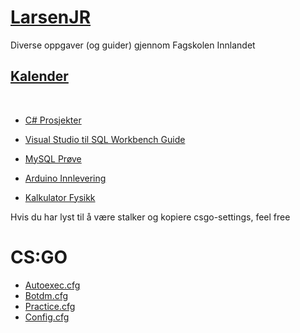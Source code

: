 # [LarsenJR](https://larsenjr.no)
Diverse oppgaver (og guider) gjennom Fagskolen Innlandet

## [Kalender](https://larsenjr.github.io/fsicalendar)
<br>

- [C# Prosjekter](https://github.com/larsenjr/csharp)
- [Visual Studio til SQL Workbench Guide](https://larsenjr.github.io/MySQLGuide)
- [MySQL Prøve](https://larsenjr.github.io/SQLprøve)
- [Arduino Innlevering](https://larsenjr.github.io/arduino)


- [Kalkulator Fysikk](https://larsenjr.github.io/calculator)


Hvis du har lyst til å være stalker og kopiere csgo-settings, feel free <br>
# CS:GO
- [Autoexec.cfg](https://larsenjr.github.io/csgosettings)
- [Botdm.cfg](https://larsenjr.github.io/botdm)
- [Practice.cfg](https://larsenjr.github.io/practice)
- [Config.cfg](https://larsenjr.github.io/config)
